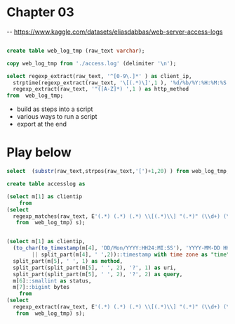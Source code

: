 # Chapter 03

-- https://www.kaggle.com/datasets/eliasdabbas/web-server-access-logs

```sql

create table web_log_tmp (raw_text varchar);

copy web_log_tmp from './access.log' (delimiter '\n');

select regexp_extract(raw_text, '^[0-9\.]*' ) as client_ip, 
  strptime(regexp_extract(raw_text, '\[(.*)\]',1 ), '%d/%b/%Y:%H:%M:%S %z') as http_date,
  regexp_extract(raw_text, '"([A-Z]*) ',1 ) as http_method
from  web_log_tmp;
```

- build as steps into a script
- various ways to run a script
- export at the end

# Play below

```sql
select  (substr(raw_text,strpos(raw_text,'[')+1,20) ) from web_log_tmp;

create table accesslog as

(select m[1] as clientip
    from
(select 
  regexp_matches(raw_text, E'(.*) (.*) (.*) \\[(.*)\\] "(.*)" (\\d+) (\\d+)') as m 
   from  web_log_tmp) s);


(select m[1] as clientip,
  (to_char(to_timestamp(m[4], 'DD/Mon/YYYY:HH24:MI:SS'), 'YYYY-MM-DD HH24:MI:SS ')
        || split_part(m[4], ' ',2))::timestamp with time zone as "time",
  split_part(m[5], ' ', 1) as method,
  split_part(split_part(m[5], ' ', 2), '?', 1) as uri,
  split_part(split_part(m[5], ' ', 2), '?', 2) as query,
  m[6]::smallint as status,
  m[7]::bigint bytes
    from
(select 
  regexp_extract(raw_text, E'(.*) (.*) (.*) \\[(.*)\\] "(.*)" (\\d+) (\\d+)') as m 
   from  web_log_tmp) s);